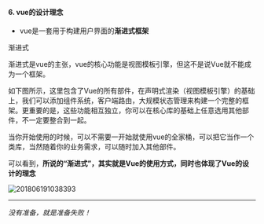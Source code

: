 #### 6. vue的设计理念

- vue是一套用于构建用户界面的**渐进式框架**




渐进式

渐进式是vue的主张，vue的核心功能是视图模板引擎，但这不是说Vue就不能成为一个框架。

如下图所示，这里包含了Vue的所有部件，在声明式渲染（视图模板引擎）的基础上，我们可以添加组件系统，客户端路由，大规模状态管理来构建一个完整的框架。更重要的是，这些功能相互独立，你可以在核心库的基础上任意选用其他部件，不一定要整合到一起。

当你开始使用的时候，可以不需要一开始就使用vue的全家桶，可以把它当作一个类库，当然随着你的业务需求，可以随时加入其他部件。

可以看到，**所说的“渐进式”，其实就是Vue的使用方式，同时也体现了Vue的设计的理念**



![201806191038393](C:\Users\98267\Desktop\201806191038393.png)





------

*没有准备，就是准备失败！*